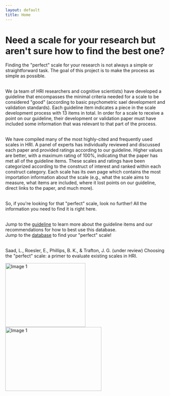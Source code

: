 ```yaml
---
layout: default
title: Home
---
```


# Need a scale for your research but aren't sure how to find the best one?

Finding the "perfect" scale for your research is not always a simple or straightforward task. The goal of this project is to make the process as simple as possible. 

<br>We (a team of HRI researchers and cognitive scientists) have developed a guideline that encompasses the minimal criteria needed for a scale to be considered "good" (according to basic psychometric sael development and validation standards). Each guideline item indicates a piece in the scale development process with 13 items in total. In order for a scale to receive a point on our guideline, their development or validation paper must have included some information that was relevant to that part of the process. 

<br>We have compiled many of the most highly-cited and frequently used scales in HRI. A panel of experts has individually reviewed and discussed each paper and provided ratings according to our guideline. Higher values are better, with a maximum rating of 100%, indicating that the paper has met all of the guideline items. These scales and ratings have been categorized according to the construct of interest and ranked within each construct category. Each scale has its own page which contains the most importation information about the scale (e.g., what the scale aims to measure, what items are included, where it lost points on our guideline, direct links to the paper, and much more). 

<br>So, if you're looking for that "perfect" scale, look no further! All the information you need to find it is right here.

<br>Jump to the [guideline](/guideline) to learn more about the guideline items and our recommendations for how to best use this database. 
<br>Jump to the [database](/database) to find your "perfect" scale!


<br> Saad, L., Roesler, E., Phillips, B. K., & Trafton, J. G. (under review) Choosing the "perfect" scale: a primer to evaluate existing scales in HRI. 


<img src = "{{site.image-path}}/psychometrics-and-scale-dev.jpg" width="250" height="200" alt="Image 1"> <img src = "{{site.image-path}}/HRI.jpg" width="300" height="200" alt="Image 1"> 

[<a href="/assets/pdf/THRI_ScaleGuidelines_2024_10.4.24.pdf" target="_blank">Download the perfect scales paper</a>]: #